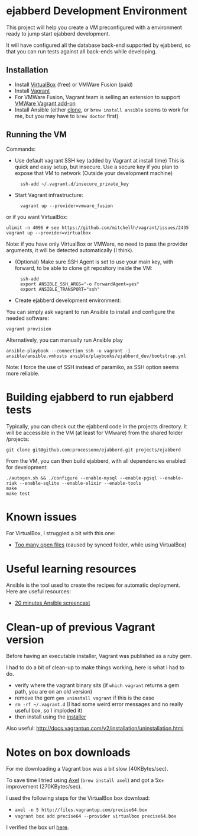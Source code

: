 ejabberd Development Environment
================================

This project will help you create a VM preconfigured with a
environment ready to jump start ejabberd development.

It will have configured all the database back-end supported by
ejabberd, so that you can run tests against all back-ends while
developing.

## Installation

* Install [VirtualBox](https://www.virtualbox.org/) (free) or VMWare
  Fusion (paid)
* Install [Vagrant](http://downloads.vagrantup.com/)
* For VMWare Fusion, Vagrant team is selling an extension to support
  [VMWare Vagrant add-on](http://www.vagrantup.com/vmware)
* Install Ansible (either
  [clone](http://www.ansibleworks.com/docs/intro_installation.html#running-from-source),
  or `brew install ansible` seems to work for me, but you may have to
  `brew doctor` first)

## Running the VM

Commands:

* Use default vagrant SSH key (added by Vagrant at install time)
This is quick and easy setup, but insecure. Use a secure key if you plan
to expose that VM to network (Outside your development machine)

        ssh-add ~/.vagrant.d/insecure_private_key

* Start Vagrant infrastructure:

        vagrant up --provider=vmware_fusion

or if you want VirtualBox:

	ulimit -n 4096 # see https://github.com/mitchellh/vagrant/issues/2435
	vagrant up --provider=virtualbox

Note: if you have only VirtualBox or VMWare, no need to pass the provider arguments, it will be detected automatically (I think).

* (Optional) Make sure SSH Agent is set to use your main key, with forward, to be able to clone git repository inside the VM:

        ssh-add
        export ANSIBLE_SSH_ARGS="-o ForwardAgent=yes"
        export ANSIBLE_TRANSPORT="ssh"

* Create ejabberd development environment:

You can simply ask vagrant to run Ansible to install and configure the needed software:

    vagrant provision

Alternatively, you can manually run Ansible play

    ansible-playbook --connection ssh -u vagrant -i ansible/ansible.vmhosts ansible/playbooks/ejabberd_dev/bootstrap.yml

Note: I force the use of SSH instead of paramiko, as SSH option seems more reliable.

# Building ejabberd to run ejabberd tests

Typically, you can check out the ejabberd code in the projects
directory. It will be accessible in the VM (at least for VMware) from
the shared folder /projects:

    git clone git@github.com:processone/ejabberd.git projects/ejabberd

From the VM, you can then build ejabberd, with all dependencies
enabled for development:
    
    ./autogen.sh && ./configure --enable-mysql --enable-pgsql --enable-riak --enable-sqlite --enable-elixir --enable-tools 
    make
    make test

Known issues
============

For VirtualBox, I struggled a bit with this one:

- [Too many open files](https://github.com/mitchellh/vagrant/issues/2435) (caused by synced folder, while using VirtualBox)

Useful learning resources
=========================

Ansible is the tool used to create the recipes for automatic
deployment. Here are useful resources:

- [20 minutes Ansible screencast](http://www.ansibleworks.com/quickstart-video/)

Clean-up of previous Vagrant version
====================================

Before having an executable installer, Vagrant was published as a ruby gem.

I had to do a bit of clean-up to make things working, here is what I had to do.

- verify where the vagrant binary sits (if `which vagrant` returns a gem path, you are on an old version)
- remove the gem `gem uninstall vagrant` if this is the case
- `rm -rf ~/.vagrant.d` (I had some weird error messages and no really useful box, so I imploded it)
- then install using the [installer](http://downloads.vagrantup.com/)

Also useful: http://docs.vagrantup.com/v2/installation/uninstallation.html

Notes on box downloads
======================

For me downloading a Vagrant box was a bit slow (40KBytes/sec).

To save time I tried using [Axel](http://axel.alioth.debian.org/) (`brew install axel`) and got a 5x+ improvement (270KBytes/sec).

I used the following steps for the VirtualBox box download:

- `axel -n 5 http://files.vagrantup.com/precise64.box`
- `vagrant box add precise64 --provider virtualbox precise64.box`

I verified the box url [here](http://www.vagrantbox.es/).
